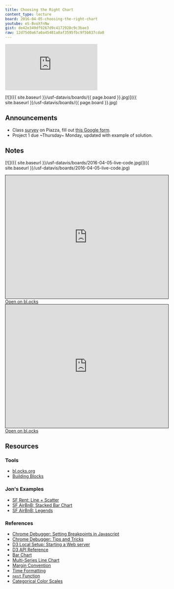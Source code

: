 ```yaml
---
title: Choosing the Right Chart
content_type: lecture
board: 2016-04-05-choosing-the-right-chart
youtube: eS-BvoXfnNw
gist: de42e349df9267d9c4172928c9c3bae3
raw: 12d75d0a67a0a45481a8af3595fbc9f5b837cda8
---
```


<iframe src="https://www.youtube.com/embed/{{ page.youtube }}" frameborder="0" allowfullscreen></iframe>

[![]({{ site.baseurl }}/usf-datavis/boards/{{ page.board }}.jpg)]({{ site.baseurl }}/usf-datavis/boards/{{ page.board }}.jpg)

## Announcements

* Class [survey](https://piazza.com/class/imdvqxmpinm2kr?cid=10) on Piazza, fill out [this Google form](http://goo.gl/forms/rnU4HBe2JK).
* Project 1 due ~Thursday~ Monday, updated with example of solution.

## Notes

[![]({{ site.baseurl }}/usf-datavis/boards/2016-04-05-live-code.jpg)]({{ site.baseurl }}/usf-datavis/boards/2016-04-05-live-code.jpg)

<iframe src="http://cdn.rawgit.com/Jay-Oh-eN/9233f6d414461ea0046b/raw/f60a39215b0e2743f230ba7f176c1e8e3f5aa7a0/index.html" scrolling="no" style="width: 530px; height: 400px; border: solid 1px"></iframe>
<a href="http://bl.ocks.org/Jay-Oh-eN/9233f6d414461ea0046b" target="_blank">Open on bl.ocks</a>

<iframe src="http://cdn.rawgit.com/Jay-Oh-eN/{{ page.gist }}/raw/{{ page.raw }}/index.html" scrolling="no" style="width: 530px; height: 400px; border: solid 1px"></iframe>
<a href="http://bl.ocks.org/Jay-Oh-eN/{{ page.gist }}" target="_blank">Open on bl.ocks</a>

## Resources

### Tools

* [bl.ocks.org](http://bl.ocks.org/)
* [Building Blocks](http://blockbuilder.org/)

### Jon's Examples

* [SF Rent: Line + Scatter](http://bl.ocks.org/Jay-Oh-eN/0277b6b53f599dfcd1f7)
* [SF AirBnB: Stacked Bar Chart](http://bl.ocks.org/Jay-Oh-eN/f372f1555d1ab41dadd1)
* [SF AirBnB: Legends](http://bl.ocks.org/Jay-Oh-eN/9337d41b59b2bcee149004e811d5b266)

### References

* [Chrome Debugger: Setting Breakpoints in Javascript](https://developer.chrome.com/devtools/docs/console#setting-breakpoints-in-javascript)
* [Chrome Debugger: Tips and Tricks](https://developer.chrome.com/devtools/docs/tips-and-tricks)
* [D3 Local Setup: Starting a Web server](http://chimera.labs.oreilly.com/books/1230000000345/ch04.html)
* [D3 API Reference](https://github.com/mbostock/d3/wiki/API-Reference)
* [Bar Chart](https://bl.ocks.org/mbostock/3885304)
* [Multi-Series Line Chart](http://bl.ocks.org/mbostock/3884955)
* [Margin Convention](http://bl.ocks.org/mbostock/3019563)
* [Time Formatting](https://github.com/mbostock/d3/wiki/Time-Formatting)
* [`nest` Function](http://bl.ocks.org/phoebebright/raw/3176159/)
* [Categorical Color Scales](http://bl.ocks.org/aaizemberg/78bd3dade9593896a59d)